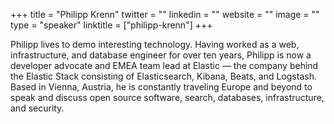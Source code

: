 +++
title = "Philipp Krenn"
twitter = ""
linkedin = ""
website = ""
image = ""
type = "speaker"
linktitle = ["philipp-krenn"]
+++

Philipp lives to demo interesting technology. Having worked as a web, infrastructure, and database engineer for over ten years, Philipp is now a developer advocate and EMEA team lead at Elastic — the company behind the Elastic Stack consisting of Elasticsearch, Kibana, Beats, and Logstash. Based in Vienna, Austria, he is constantly traveling Europe and beyond to speak and discuss open source software, search, databases, infrastructure, and security.
